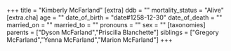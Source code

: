 +++
title = "Kimberly McFarland"
[extra]
ddb = ""
mortality_status = "Alive"
[extra.cha]
age = ""
date_of_birth = "date#1258-12-30"
date_of_death = ""
married_on = ""
married_to = ""
pronouns = ""
sex = ""
[taxonomies]
parents = ["Dyson McFarland","Priscilla Blanchette"]
siblings = ["Gregory McFarland","Yenna McFarland","Marion McFarland"]
+++

